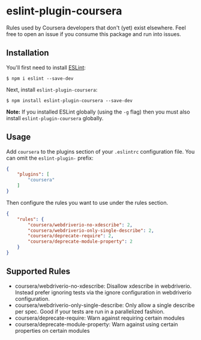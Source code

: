 # eslint-plugin-coursera

Rules used by Coursera developers that don't (yet) exist elsewhere. Feel free to open an issue
if you consume this package and run into issues.

## Installation

You'll first need to install [ESLint](http://eslint.org):

```
$ npm i eslint --save-dev
```

Next, install `eslint-plugin-coursera`:

```
$ npm install eslint-plugin-coursera --save-dev
```

**Note:** If you installed ESLint globally (using the `-g` flag) then you must also install `eslint-plugin-coursera` globally.

## Usage

Add `coursera` to the plugins section of your `.eslintrc` configuration file. You can omit the `eslint-plugin-` prefix:

```json
{
    "plugins": [
        "coursera"
    ]
}
```


Then configure the rules you want to use under the rules section.

```json
{
    "rules": {
        "coursera/webdriverio-no-xdescribe": 2,
        "coursera/webdriverio-only-single-describe": 2,
        "coursera/deprecate-require": 2,
        "coursera/deprecate-module-property": 2
    }
}
```

## Supported Rules

* coursera/webdriverio-no-xdescribe: Disallow xdescribe in webdriverio. Instead prefer ignoring tests via the ignore configuration in webdriverio configuration.
* coursera/webdriverio-only-single-describe: Only allow a single describe per spec. Good if your tests are run in a parallelized fashion.
* coursera/deprecate-require: Warn against requiring certain modules
* coursera/deprecate-module-property: Warn against using certain properties on certain modules





